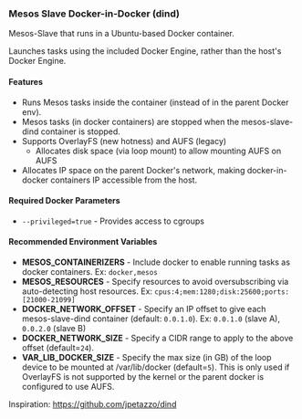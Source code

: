 ### Mesos Slave Docker-in-Docker (dind)

Mesos-Slave that runs in a Ubuntu-based Docker container.

Launches tasks using the included Docker Engine, rather than the host's Docker Engine.

#### Features

- Runs Mesos tasks inside the container (instead of in the parent Docker env).
- Mesos tasks (in docker containers) are stopped when the mesos-slave-dind container is stopped.
- Supports OverlayFS (new hotness) and AUFS (legacy)
  - Allocates disk space (via loop mount) to allow mounting AUFS on AUFS
- Allocates IP space on the parent Docker's network, making docker-in-docker containers IP accessible from the host.

#### Required Docker Parameters

- `--privileged=true` - Provides access to cgroups

#### Recommended Environment Variables

- **MESOS_CONTAINERIZERS** - Include docker to enable running tasks as docker containers. Ex: `docker,mesos`
- **MESOS_RESOURCES** - Specify resources to avoid oversubscribing via auto-detecting host resources. Ex: `cpus:4;mem:1280;disk:25600;ports:[21000-21099]`
- **DOCKER_NETWORK_OFFSET** - Specify an IP offset to give each mesos-slave-dind container (default: `0.0.1.0`). Ex: `0.0.1.0` (slave A), `0.0.2.0` (slave B)
- **DOCKER_NETWORK_SIZE** - Specify a CIDR range to apply to the above offset (default=`24`).
- **VAR_LIB_DOCKER_SIZE** - Specify the max size (in GB) of the loop device to be mounted at /var/lib/docker (default=`5`). This is only used if OverlayFS is not supported by the kernel or the parent docker is configured to use AUFS.

Inspiration: <https://github.com/jpetazzo/dind>
